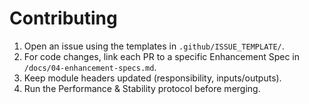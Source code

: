 
# Contributing

1. Open an issue using the templates in `.github/ISSUE_TEMPLATE/`.
2. For code changes, link each PR to a specific Enhancement Spec in `/docs/04-enhancement-specs.md`.
3. Keep module headers updated (responsibility, inputs/outputs).
4. Run the Performance & Stability protocol before merging.
